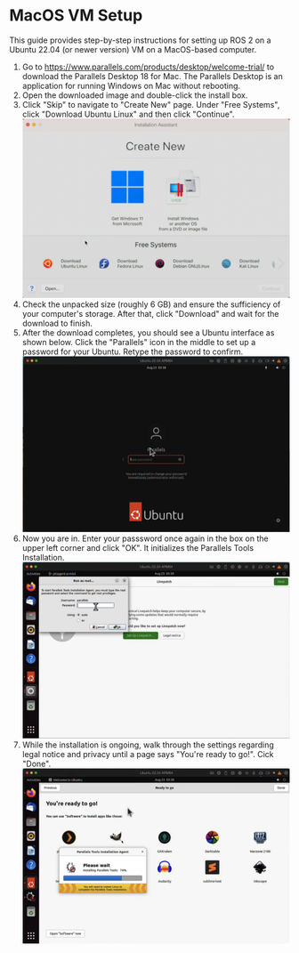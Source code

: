 # MacOS VM Setup
This guide provides step-by-step instructions for setting up ROS 2 on a Ubuntu 22.04 (or newer version) VM on a MacOS-based computer.

1. Go to https://www.parallels.com/products/desktop/welcome-trial/ to download the Parallels Desktop 18 for Mac. The Parallels Desktop is an application for running Windows on Mac without rebooting.
2. Open the downloaded image and double-click the install box.
3. Click "Skip" to navigate to "Create New" page. Under "Free Systems", click "Download Ubuntu Linux" and then click "Continue". ![Step 3](/macos_vm_setup/resources/images/pic1.jpg)
4. Check the unpacked size (roughly 6 GB) and ensure the sufficiency of your computer's storage. After that, click "Download" and wait for the download to finish.
5. After the download completes, you should see a Ubuntu interface as shown below. Click the "Parallels" icon in the middle to set up a password for your Ubuntu. Retype the password to confirm. ![Step 5](/macos_vm_setup/resources/images/pic2.jpg)
6. Now you are in. Enter your passsword once again in the box on the upper left corner and click "OK". It initializes the Parallels Tools Installation. ![Step 6](/macos_vm_setup/resources/images/pic3.jpg)
7. While the installation is ongoing, walk through the settings regarding legal notice and privacy until a page says "You're ready to go!". Cick "Done". ![Step 7](/macos_vm_setup/resources/images/pic4.jpg)
